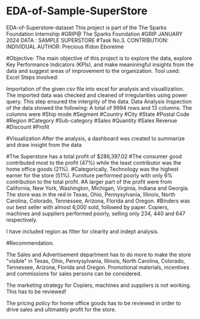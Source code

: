 # EDA-of-Sample-SuperStore
EDA-of-Superstore-dataset
This project is part of the The Sparks Foundation Internship #GRIP@ The Sparks Foundation #GRIP JANUARY 2024 DATA : SAMPLE SUPERSTORE #Task No.3. CONTRIBUTION: INDIVIDUAL AUTHOR: Precious Ifidon Eboreime

#Objective: The main objective of this project is to explore the data, explore Key Performance Indicators (KPIs), and make meaniningful insights from the data and suggest areas of improvement to the organization. Tool used: Excel Steps involved:

Importation of the given csv file into excel for analysis and visuallization.
The imported data was checked and cleaned of irregularities using power query. This step ensured the intergrity of the data.
Data Analysis
Inspection of the data showed the following: A total of 9994 rows and 13 columns. The columns were #Ship mode #Segment #Country #City #State #Postal Code #Region #Category #Sub-category #Sales #Quantity #Sales Revenue #Discount #Profit

#Visualization After the analysis, a dashboard was created to summarize and draw insight from the data

#The Superstore has a total profit of $286,397.02 #The consumer good contributed most to the profit (47%) while the least contributor was the home office goods (21%). #Categorically, Technology was the highest earner for the store (51%). Furniture performed poorly with only 6% contribution to the total profit. #A larger part of the profit were from California, New York, Washington, Michigan, Virginia, Indiana and Georgia. The store was in the red in Texas, Ohio, Pennysylvania, Illinois, North Carolina, Colorado, Tennessee, Arizona, Florida and Oregon. #Binders was our best seller with almost 6,000 sold, followed by paper. Copiers, machines and suppliers performed poorly, selling only 234, 440 and 647 respectively.

I have included region as filter for clearity and indept analysis.

#Recommendation.

The Sales and Advertisement department has to do more to make the store "visible" in Texas, Ohio, Pennysylvania, Illinois, North Carolina, Colorado, Tennessee, Arizona, Florida and Oregon. Promotional materials, incentives and commissions for sales persons can be considered.

The marketing strategy for Copiers, machines and suppliers is not working. This has to be reviewed!

The pricing policy for home office goods has to be reviewed in order to drive sales and ultimately profit for the store.
